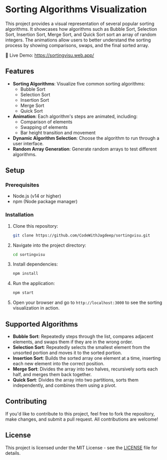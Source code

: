 # Sorting Algorithms Visualization

This project provides a visual representation of several popular sorting algorithms. It showcases how algorithms such as Bubble Sort, Selection Sort, Insertion Sort, Merge Sort, and Quick Sort sort an array of random integers. The animations allow users to better understand the sorting process by showing comparisons, swaps, and the final sorted array.

🧨 Live Demo: https://sortingvisu.web.app/

## Features

- **Sorting Algorithms**: Visualize five common sorting algorithms:
  - Bubble Sort
  - Selection Sort
  - Insertion Sort
  - Merge Sort
  - Quick Sort
- **Animation**: Each algorithm's steps are animated, including:
  - Comparison of elements
  - Swapping of elements
  - Bar height transition and movement
- **Dynamic Algorithm Selection**: Choose the algorithm to run through a user interface.
- **Random Array Generation**: Generate random arrays to test different algorithms.
  
## Setup

### Prerequisites

- Node.js (v14 or higher)
- npm (Node package manager)

### Installation

1. Clone this repository:
   ```bash
   git clone https://github.com/CodeWithJagdeep/sortingvisu.git
   ```

2. Navigate into the project directory:
   ```bash
   cd sortingvisu
   ```

3. Install dependencies:
   ```bash
   npm install
   ```

4. Run the application:
   ```bash
   npm start
   ```

5. Open your browser and go to `http://localhost:3000` to see the sorting visualization in action.

## Supported Algorithms

- **Bubble Sort**: Repeatedly steps through the list, compares adjacent elements, and swaps them if they are in the wrong order.
- **Selection Sort**: Repeatedly selects the smallest element from the unsorted portion and moves it to the sorted portion.
- **Insertion Sort**: Builds the sorted array one element at a time, inserting each new element into the correct position.
- **Merge Sort**: Divides the array into two halves, recursively sorts each half, and merges them back together.
- **Quick Sort**: Divides the array into two partitions, sorts them independently, and combines them using a pivot.

## Contributing

If you'd like to contribute to this project, feel free to fork the repository, make changes, and submit a pull request. All contributions are welcome!

## License

This project is licensed under the MIT License - see the [LICENSE](LICENSE) file for details.
